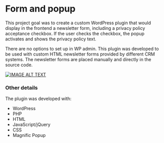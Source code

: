 # Form and popup

This project goal was to create a custom WordPress plugin that would display in the frontend a newsletter form, including a privacy policy acceptance checkbox. If the user checks the checkbox, the popup activates and shows the privacy policy text.

There are no options to set up in WP admin. This plugin was developed to be used with custom HTML newsletter forms provided by different CRM systems. The newsletter forms are placed manually and directly in the source code.

[![IMAGE ALT TEXT](https://vl-portfolio-images.s3.us-west-2.amazonaws.com/video-play.jpg)](http://www.youtube.com/watch?v=QhfpQgbYLow "Form and popup")


### Other details

The plugin was developed with:
<ul>
<li>WordPress</li>
<li>PHP</li>
<li>HTML</li>
<li>JavaScript/jQuery</li>
<li>CSS</li>
<li>Magnific Popup</li>
</ul>